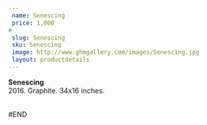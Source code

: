 ```yaml
---
 name: Senescing
 price: 1,000
#
 slug: Senescing
 sku: Senescing
 image: http://www.ghmgallery.com/images/Senescing.jpg
 layout: productdetails
---
```

<strong>Senescing</strong><br />
 2016. Graphite. 34x16 inches.<br />
 <br />
 
 
 
 
#END